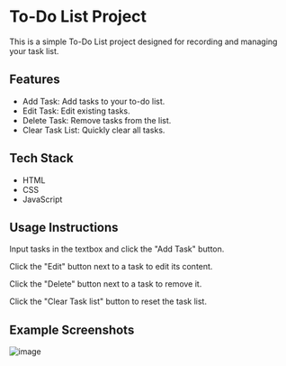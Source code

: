 # To-Do List Project

This is a simple To-Do List project designed for recording and managing your task list.

## Features

- Add Task: Add tasks to your to-do list.
- Edit Task: Edit existing tasks.
- Delete Task: Remove tasks from the list.
- Clear Task List: Quickly clear all tasks.

## Tech Stack

- HTML
- CSS
- JavaScript

## Usage Instructions
Input tasks in the textbox and click the "Add Task" button.

Click the "Edit" button next to a task to edit its content.

Click the "Delete" button next to a task to remove it.

Click the "Clear Task list" button to reset the task list.
## Example Screenshots

![image](https://github.com/MoonBrillante/moonbrillante.github.io/assets/32852571/6f92f368-1d3a-42d1-a2ba-84c6f83a92df)
